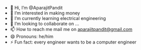 - 👋 Hi, I’m @AparajitPandit
- 👀 I’m interested in making money
- 🌱 I’m currently learning electrical engineering 
- 💞️ I’m looking to collaborate on ...
- 📫 How to reach me mail me on aparajitpandit@gmail.com 
- 😄 Pronouns: he/him
- ⚡ Fun fact: every engineer wants to be a computer engineer 

<!---
AparajitPandit/AparajitPandit is a ✨ special ✨ repository because its `README.md` (this file) appears on your GitHub profile.
You can click the Preview link to take a look at your changes.
--->
